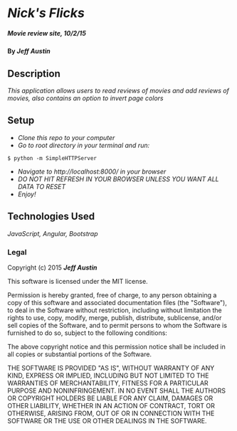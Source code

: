 # _Nick's Flicks_

##### _Movie review site,  10/2/15_

#### By _**Jeff Austin**_

## Description

_This application allows users to read reviews of movies and add reviews of movies, also contains an option to invert page colors_

## Setup

* _Clone this repo to your computer_
* _Go to root directory in your terminal and run:_
```
$ python -m SimpleHTTPServer
```
* _Navigate to http://localhost:8000/ in your browser_
* _DO NOT HIT REFRESH IN YOUR BROWSER UNLESS YOU WANT ALL DATA TO RESET_
* _Enjoy!_

## Technologies Used

_JavaScript, Angular, Bootstrap_

### Legal

Copyright (c) 2015 **_Jeff Austin_**

This software is licensed under the MIT license.

Permission is hereby granted, free of charge, to any person obtaining a copy
of this software and associated documentation files (the "Software"), to deal
in the Software without restriction, including without limitation the rights
to use, copy, modify, merge, publish, distribute, sublicense, and/or sell
copies of the Software, and to permit persons to whom the Software is
furnished to do so, subject to the following conditions:

The above copyright notice and this permission notice shall be included in
all copies or substantial portions of the Software.

THE SOFTWARE IS PROVIDED "AS IS", WITHOUT WARRANTY OF ANY KIND, EXPRESS OR
IMPLIED, INCLUDING BUT NOT LIMITED TO THE WARRANTIES OF MERCHANTABILITY,
FITNESS FOR A PARTICULAR PURPOSE AND NONINFRINGEMENT. IN NO EVENT SHALL THE
AUTHORS OR COPYRIGHT HOLDERS BE LIABLE FOR ANY CLAIM, DAMAGES OR OTHER
LIABILITY, WHETHER IN AN ACTION OF CONTRACT, TORT OR OTHERWISE, ARISING FROM,
OUT OF OR IN CONNECTION WITH THE SOFTWARE OR THE USE OR OTHER DEALINGS IN
THE SOFTWARE.
